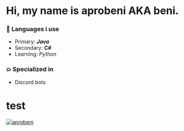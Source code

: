 # Hi, my name is aprobeni AKA beni.

### 🔆 Languages i use
- Primary: <strong><i>Java</i></strong>
- Secondary: <strong>C#</strong>
- Learning: <i>Python</i>

### 💥 Specialized in
- Discord bots

<h1>test</h1>
<a href="https://discord.gg/fTYAn39k3j"><p><img align="center" src="https://discord.c99.nl/widget/theme-1/458312026637336598.png" alt="aprobeni"/></a>
